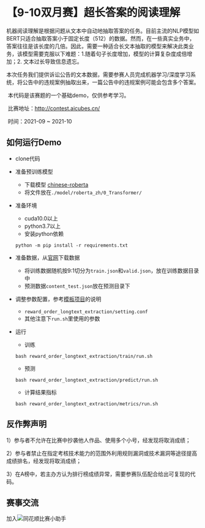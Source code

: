 # 		【9-10双月赛】超长答案的阅读理解			

​	机器阅读理解是根据问题从文本中自动地抽取答案的任务。目前主流的NLP模型如BERT只适合抽取答案小于固定长度（512）的数据。然而，在一些真实业务中，答案往往是该长度的几倍。因此，需要一种适合长文本抽取的模型来解决此类业务，该模型需要克服以下难题：1.随着句子长度增加，模型的计算复杂度成倍增加；2. 文本过长导致信息遗忘。

​	本次任务我们提供诉讼公告的文本数据，需要参赛人员完成机器学习/深度学习系统，将公告中的违规案例抽取出来，一篇公告中的违规案例可能会包含多个答案。

​	本代码是该赛题的一个基础demo，仅供参考学习。

​	比赛地址：http://contest.aicubes.cn/	

​	时间：2021-09 ~ 2021-10



## 如何运行Demo

- clone代码


- 准备预训练模型

  - 下载模型 [chinese-roberta](https://huggingface.co/hfl/chinese-roberta-wwm-ext/resolve/main/pytorch_model.bin)
  - 将文件放在`./model/roberta_zh/0_Transformer/`

- 准备环境

  - cuda10.0以上
  - python3.7以上
  - 安装python依赖

  ```
  python -m pip install -r requirements.txt
  ```

- 准备数据，从[官网](http://contest.aicubes.cn/#/detail?topicId=24)下载数据

  - 将训练数据随机按9:1切分为`train.json`和`valid.json`，放在训练数据目录中
  - 预测数据`content_test.json`放在预测目录下

- 调整参数配置，参考[模板项目](https://github.com/10jqka-aicubes/project-demo)的说明

  - `reward_order_longtext_extraction/setting.conf`
  - 其他注意下`run.sh`里使用的参数

- 运行

  - 训练

  ```
  bash reward_order_longtext_extraction/train/run.sh
  ```

  - 预测

  ```
  bash reward_order_longtext_extraction/predict/run.sh
  ```

  - 计算结果指标

  ```
  bash reward_order_longtext_extraction/metrics/run.sh
  ```



## 反作弊声明

1）参与者不允许在比赛中抄袭他人作品、使用多个小号，经发现将取消成绩；

2）参与者禁止在指定考核技术能力的范围外利用规则漏洞或技术漏洞等途径提高成绩排名，经发现将取消成绩；

3）在A榜中，若主办方认为排行榜成绩异常，需要参赛队伍配合给出可复现的代码。



## 赛事交流

加入![同花顺比赛小助手](http://speech.10jqka.com.cn/arthmetic_operation/245984a4c8b34111a79a5151d5cd6024/客服微信.JPEG)